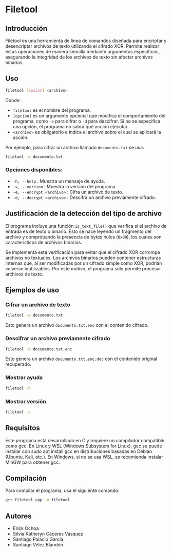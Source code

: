 # Filetool

## Introducción

Filetool es una herramienta de línea de comandos diseñada para encriptar y desencriptar archivos de texto utilizando el cifrado XOR. Permite realizar estas operaciones de manera sencilla mediante argumentos específicos, asegurando la integridad de los archivos de texto sin afectar archivos binarios.

## Uso

```sh
filetool [opción] <archivo>
```

Donde:  
- `filetool` es el nombre del programa.  
- `[opción]` es un argumento opcional que modifica el comportamiento del programa, como `-e` para cifrar o `-d` para descifrar. Si no se especifica una opción, el programa no sabrá qué acción ejecutar.  
- `<archivo>` es obligatorio e indica el archivo sobre el cual se aplicará la acción.  

Por ejemplo, para cifrar un archivo llamado `documento.txt` se usa:  
```sh
filetool -e documento.txt
```

### Opciones disponibles:

- `-h, --help` : Muestra un mensaje de ayuda.
- `-v, --version` : Muestra la versión del programa.
- `-e, --encrypt <archivo>` : Cifra un archivo de texto.
- `-d, --decrypt <archivo>` : Descifra un archivo previamente cifrado.

## Justificación de la detección del tipo de archivo

El programa incluye una función `is_text_file()` que verifica si el archivo de entrada es de texto o binario. Esto se hace leyendo un fragmento del archivo y comprobando la presencia de bytes nulos (`0x00`), los cuales son característicos de archivos binarios.

Se implementa esta verificación para evitar que el cifrado XOR corrompa archivos no textuales. Los archivos binarios pueden contener estructuras internas que, al ser modificadas por un cifrado simple como XOR, podrían volverse inutilizables. Por este motivo, el programa solo permite procesar archivos de texto.

## Ejemplos de uso

### Cifrar un archivo de texto

```sh
filetool -e documento.txt
```

Esto genera un archivo `documento.txt.enc` con el contenido cifrado.

### Descifrar un archivo previamente cifrado

```sh
filetool -d documento.txt.enc
```

Esto genera un archivo `documento.txt.enc.dec` con el contenido original recuperado.

### Mostrar ayuda

```sh
filetool -h
```

### Mostrar versión

```sh
filetool -v
```

## Requisitos

Este programa está desarrollado en C y requiere un compilador compatible, como gcc.
En Linux y WSL (Windows Subsystem for Linux), gcc se puede instalar con sudo apt install gcc en distribuciones basadas en Debian (Ubuntu, Kali, etc.).
En Windows, si no se usa WSL, se recomienda instalar MinGW para obtener gcc.

## Compilación

Para compilar el programa, usa el siguiente comando:

```sh
g++ filetool.cpp -o filetool
```

## Autores

- Erick Ochoa
- Silvia Katheryn Cáceres Vásquez
- Santiago Palacio García
- Santiago Vélez Blandón





